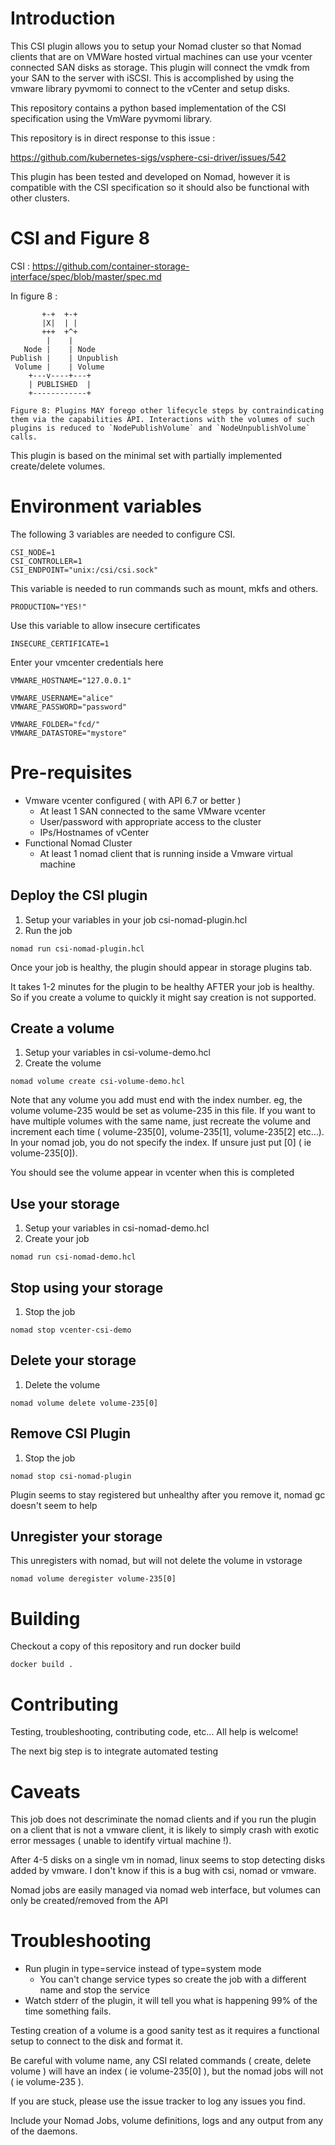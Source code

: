# Introduction

This CSI plugin allows you to setup your Nomad cluster so that Nomad clients that are on VMWare hosted virtual machines can use your vcenter connected SAN disks as storage. This plugin will connect the vmdk from your SAN to the server with iSCSI. This is accomplished by using the vmware library pyvmomi to connect to the vCenter and setup disks.

This repository contains a python based implementation of the CSI specification using the VmWare pyvmomi library.

This repository is in direct response to this issue : 

https://github.com/kubernetes-sigs/vsphere-csi-driver/issues/542

This plugin has been tested and developed on Nomad, however it is compatible with the CSI specification so it should also be functional with other clusters. 

# CSI and Figure 8

CSI : https://github.com/container-storage-interface/spec/blob/master/spec.md

In figure 8 : 

```
       +-+  +-+
       |X|  | |
       +++  +^+
        |    |
   Node |    | Node
Publish |    | Unpublish
 Volume |    | Volume
    +---v----+---+
    | PUBLISHED  |
    +------------+

Figure 8: Plugins MAY forego other lifecycle steps by contraindicating
them via the capabilities API. Interactions with the volumes of such
plugins is reduced to `NodePublishVolume` and `NodeUnpublishVolume`
calls.

```

This plugin is based on the minimal set with partially implemented create/delete volumes.



# Environment variables

The following 3 variables are needed to configure CSI.

```
CSI_NODE=1
CSI_CONTROLLER=1
CSI_ENDPOINT="unix:/csi/csi.sock"
```

This variable is needed to run commands such as mount, mkfs and others.

```
PRODUCTION="YES!"
```

Use this variable to allow insecure certificates

```
INSECURE_CERTIFICATE=1
```

Enter your vmcenter credentials here

```
VMWARE_HOSTNAME="127.0.0.1"

VMWARE_USERNAME="alice"
VMWARE_PASSWORD="password"

VMWARE_FOLDER="fcd/"
VMWARE_DATASTORE="mystore"
```


# Pre-requisites

* Vmware vcenter configured ( with API 6.7 or better )
    * At least 1 SAN connected to the same VMware vcenter
    * User/password with appropriate access to the cluster
    * IPs/Hostnames of vCenter
* Functional Nomad Cluster
    * At least 1 nomad client that is running inside a Vmware virtual machine

## Deploy the CSI plugin

1. Setup your variables in your job csi-nomad-plugin.hcl
2. Run the job

```
nomad run csi-nomad-plugin.hcl
```

Once your job is healthy, the plugin should appear in storage plugins tab.

It takes 1-2 minutes for the plugin to be healthy AFTER your job is healthy. So if you create a volume to quickly it might say creation is not supported.

## Create a volume

1. Setup your variables in csi-volume-demo.hcl
2. Create the volume

```
nomad volume create csi-volume-demo.hcl
```

Note that any volume you add must end with the index number. eg, the volume volume-235 would be set as volume-235 in this file. If you want to have multiple volumes with the same name, just recreate the volume and increment each time ( volume-235[0], volume-235[1], volume-235[2] etc...). In your nomad job, you do not specify the index. If unsure just put [0] ( ie volume-235[0]).

You should see the volume appear in vcenter when this is completed

## Use your storage

1. Setup your variables in csi-nomad-demo.hcl
2. Create your job

```
nomad run csi-nomad-demo.hcl
```

## Stop using your storage

1. Stop the job

```
nomad stop vcenter-csi-demo
```

## Delete your storage

1. Delete the volume

```
nomad volume delete volume-235[0]
```

## Remove CSI Plugin

1. Stop the job

```
nomad stop csi-nomad-plugin
```

Plugin seems to stay registered but unhealthy after you remove it, nomad gc doesn't seem to help




## Unregister your storage

This unregisters with nomad, but will not delete the volume in vstorage

```
nomad volume deregister volume-235[0]
```


# Building

Checkout a copy of this repository and run docker build


```
docker build .
```


# Contributing

Testing, troubleshooting, contributing code, etc... All help is welcome!

The next big step is to integrate automated testing


# Caveats

This job does not descriminate the nomad clients and if you run the plugin on a client that is not a vmware client, it is likely to simply crash with exotic error messages ( unable to identify virtual machine !).

After 4-5 disks on a single vm in nomad, linux seems to stop detecting disks added by vmware. I don't know if this is a bug with csi, nomad or vmware.

Nomad jobs are easily managed via nomad web interface, but volumes can only be created/removed from the API


# Troubleshooting


* Run plugin in type=service instead of type=system mode
    * You can't change service types so create the job with a different name and stop the service
* Watch stderr of the plugin, it will tell you what is happening 99% of the time something fails.

Testing creation of a volume is a good sanity test as it requires a functional setup to connect to the disk and format it.

Be careful with volume name, any CSI related commands ( create, delete volume ) will have an index ( ie volume-235[0] ), but the nomad jobs will not ( ie volume-235 ).

If you are stuck, please use the issue tracker to log any issues you find.

Include your Nomad Jobs, volume definitions, logs and any output from any of the daemons.






